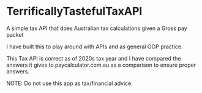 # TerrificallyTastefulTaxAPI
A simple tax API that does Australian tax calculations given a Gross pay packet

I have built this to play around with APIs and as general OOP practice. 

This Tax API is correct as of 2020s tax year and I have compared the answers it gives to paycalculator.com.au as a comparison to ensure proper answers.

NOTE: Do not use this app as tax/financial advice.
